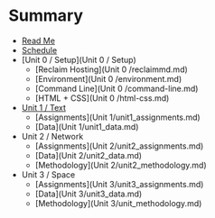 # Summary

* [Read Me](README.md)
* [Schedule](schedule.md)
* [Unit 0 / Setup](Unit 0 / Setup)
   * [Reclaim Hosting](Unit 0 /reclaimmd.md)
   * [Environment](Unit 0 /environment.md)
   * [Command Line](Unit 0 /command-line.md)
   * [HTML + CSS](Unit 0 /html-css.md)
* [Unit 1 / Text](unit1.md)
   * [Assignments](Unit 1/unit1_assignments.md)
   * [Data](Unit 1/unit1_data.md)
* Unit 2 / Network
  * [Assignments](Unit 2/unit2_assignments.md)
  * [Data](Unit 2/unit2_data.md)
  * [Methodology](Unit 2/unit2_methodology.md)
* Unit 3 / Space
  * [Assignments](Unit 3/unit3_assignments.md)
  * [Data](Unit 3/unit3_data.md)
  * [Methodology](Unit 3/unit_methodology.md)
